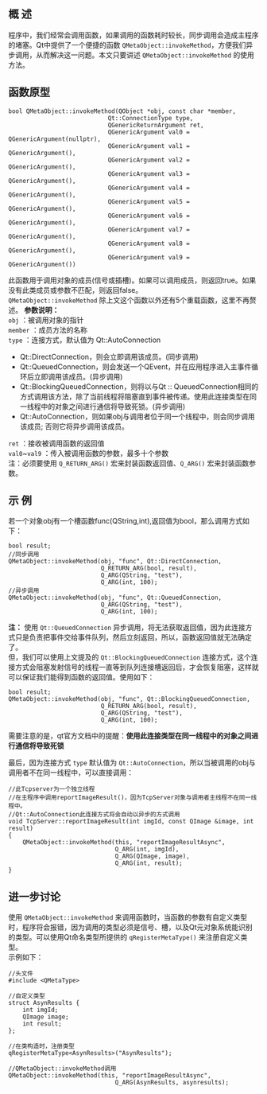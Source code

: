 ## 概 述
程序中，我们经常会调用函数，如果调用的函数耗时较长，同步调用会造成主程序的堵塞。Qt中提供了一个便捷的函数 `QMetaObject::invokeMethod`，方便我们异步调用，从而解决这一问题。本文只要讲述 `QMetaObject::invokeMethod` 的使用方法。

## 函数原型
```
bool QMetaObject::invokeMethod(QObject *obj, const char *member, 
							Qt::ConnectionType type, 
							QGenericReturnArgument ret,
							QGenericArgument val0 = QGenericArgument(nullptr), 
							QGenericArgument val1 = QGenericArgument(), 
							QGenericArgument val2 = QGenericArgument(), 
							QGenericArgument val3 = QGenericArgument(), 
							QGenericArgument val4 = QGenericArgument(),
							QGenericArgument val5 = QGenericArgument(),
							QGenericArgument val6 = QGenericArgument(), 
							QGenericArgument val7 = QGenericArgument(),
							QGenericArgument val8 = QGenericArgument(),
							QGenericArgument val9 = QGenericArgument())
```
此函数用于调用对象的成员(信号或插槽)。如果可以调用成员，则返回true。如果没有此类成员或参数不匹配，则返回false。  
`QMetaObject::invokeMethod` 除上文这个函数以外还有5个重载函数，这里不再赘述。
**参数说明：**  
`obj` ：被调用对象的指针  
`member` ：成员方法的名称  
`type` ：连接方式，默认值为 Qt::AutoConnection  
- Qt::DirectConnection，则会立即调用该成员。(同步调用)
- Qt::QueuedConnection，则会发送一个QEvent，并在应用程序进入主事件循环后立即调用该成员。(异步调用)
- Qt::BlockingQueuedConnection，则将以与Qt :: QueuedConnection相同的方式调用该方法，除了当前线程将阻塞直到事件被传递。使用此连接类型在同一线程中的对象之间进行通信将导致死锁。(异步调用)
- Qt::AutoConnection，则如果obj与调用者位于同一个线程中，则会同步调用该成员; 否则它将异步调用该成员。

`ret` ：接收被调用函数的返回值  
`val0`~`val9` ：传入被调用函数的参数，最多十个参数  
注：必须要使用 `Q_RETURN_ARG()` 宏来封装函数返回值、`Q_ARG()` 宏来封装函数参数。

## 示 例
若一个对象obj有一个槽函数func(QString,int),返回值为bool，那么调用方式如下：
```
bool result;
//同步调用
QMetaObject::invokeMethod(obj, "func", Qt::DirectConnection,
                          Q_RETURN_ARG(bool, result),
                          Q_ARG(QString, "test"),
                          Q_ARG(int, 100);
//异步调用
QMetaObject::invokeMethod(obj, "func", Qt::QueuedConnection,
                          Q_ARG(QString, "test"),
                          Q_ARG(int, 100);
```
**注：** 使用 `Qt::QueuedConnection` 异步调用，将无法获取返回值，因为此连接方式只是负责把事件交给事件队列，然后立刻返回，所以，函数返回值就无法确定了。  
但，我们可以使用上文提及的 `Qt::BlockingQueuedConnection` 连接方式，这个连接方式会阻塞发射信号的线程一直等到队列连接槽返回后，才会恢复阻塞，这样就可以保证我们能得到函数的返回值。使用如下：
```
bool result;
QMetaObject::invokeMethod(obj, "func", Qt::BlockingQueuedConnection,
                          Q_RETURN_ARG(bool, result),
                          Q_ARG(QString, "test"),
                          Q_ARG(int, 100);
```
需要注意的是，qt官方文档中的提醒：**使用此连接类型在同一线程中的对象之间进行通信将导致死锁**

最后，因为连接方式 `type` 默认值为 `Qt::AutoConnection`，所以当被调用的obj与调用者不在同一线程中，可以直接调用：
```
//此Tcpserver为一个独立线程
//在主程序中调用reportImageResult()，因为TcpServer对象与调用者主线程不在同一线程中。
//Qt::AutoConnection此连接方式将会自动以异步的方式调用
void TcpServer::reportImageResult(int imgId, const QImage &image, int result)
{
    QMetaObject::invokeMethod(this, "reportImageResultAsync",
                              Q_ARG(int, imgId),
                              Q_ARG(QImage, image),
                              Q_ARG(int, result);
}
```

## 进一步讨论
使用 `QMetaObject::invokeMethod` 来调用函数时，当函数的参数有自定义类型时，程序将会报错，因为调用的类型必须是信号、槽，以及Qt元对象系统能识别的类型。可以使用Qt命名类型所提供的 `qRegisterMetaType()` 来注册自定义类型。  
示例如下：
```
//头文件
#include <QMetaType>

//自定义类型
struct AsynResults {
	int imgId;
	QImage image;
	int result;
};

//在类构造时，注册类型
qRegisterMetaType<AsynResults>("AsynResults");

//QMetaObject::invokeMethod调用
QMetaObject::invokeMethod(this, "reportImageResultAsync",
                              Q_ARG(AsynResults, asynresults);
```
